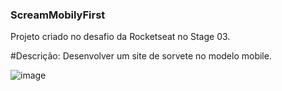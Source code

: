 ### ScreamMobilyFirst
Projeto criado no desafio da Rocketseat no Stage 03.

#Descrição:
Desenvolver um site de sorvete no modelo mobile.

![image](https://user-images.githubusercontent.com/2422675/227519068-b749b118-ad2f-48e4-a14f-e1eb0aec8fa8.png)

